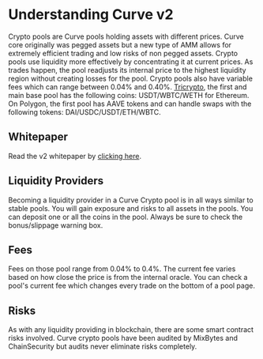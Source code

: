 # Understanding Curve v2

Crypto pools are Curve pools holding assets with different prices. Curve core originally was pegged assets but a new type of AMM allows for extremely efficient trading and low risks of non pegged assets.
Crypto pools use liquidity more effectively by concentrating it at current prices. As trades happen, the pool readjusts its internal price to the highest liquidity region without creating losses for the pool. Crypto pools also have variable fees which can range between 0.04% and 0.40%.
[Tricrypto](https://curve.fi/#/ethereum/pools/tricrypto2/deposit)​, the first and main base pool has the following coins: USDT/WBTC/WETH for Ethereum. On Polygon, the first pool has AAVE tokens and can handle swaps with the following tokens: DAI/USDC/USDT/ETH/WBTC.

## Whitepaper

Read the v2 whitepaper by [clicking here](https://classic.curve.fi/files/crypto-pools-paper.pdf).

## Liquidity Providers

Becoming a liquidity provider in a Curve Crypto pool is in all ways similar to stable pools. You will gain exposure and risks to all assets in the pools. You can deposit one or all the coins in the pool. Always be sure to check the bonus/slippage warning box.

## Fees

Fees on those pool range from 0.04% to 0.4%. The current fee varies based on how close the price is from the internal oracle. You can check a pool's current fee which changes every trade on the bottom of a pool page.

## Risks

As with any liquidity providing in blockchain, there are some smart contract risks involved. Curve crypto pools have been audited by MixBytes and ChainSecurity but audits never eliminate risks completely.
